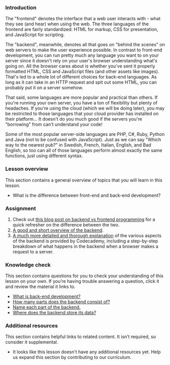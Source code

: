 ### Introduction

The "frontend" denotes the interface that a web user interacts with - what they see (and hear) when using the web. The three languages of the frontend are fairly standardized: HTML for markup, CSS for presentation, and JavaScript for scripting.

The "backend", meanwhile, denotes all that goes on "behind the scenes" on web servers to make the user experience possible. In contrast to front-end development, you can run pretty much any language you want to on your server since it doesn't rely on your user's browser understanding what's going on.  All the browser cares about is whether you've sent it properly formatted HTML, CSS and JavaScript files (and other assets like images).  That's led to a whole lot of different choices for back-end languages.  As long as it can take in an HTTP request and spit out some HTML, you can probably put it on a server somehow.

That said, some languages are more popular and practical than others.  If you're running your own server, you have a ton of flexibility but plenty of headaches.  If you're using the cloud (which we will be doing later), you may be restricted to those languages that your cloud provider has installed on their platform... It doesn't do you much good if the servers you're "borrowing" from can't understand your code!

Some of the most popular server-side languages are PHP, C#, Ruby, Python and Java (not to be confused with JavaScript). Just as we can say "Which way to the nearest pub?" in Swedish, French, Italian, English, and Bad English, so too can all of those languages perform almost exactly the same functions, just using different syntax.

### Lesson overview

This section contains a general overview of topics that you will learn in this lesson.

*   What is the difference between front-end and back-end development?

### Assignment

<div class="lesson-content__panel" markdown="1">

  1.  Check out [this blog post on backend vs frontend programming](http://blog.teamtreehouse.com/i-dont-speak-your-language-frontend-vs-backend) for a quick refresher on the difference between the two.
  2.  [A good and short overview of the backend](https://techterms.com/definition/backend).
  3.  [A much more detailed and thorough explanation](https://www.codecademy.com/articles/back-end-architecture) of the various aspects of the backend is provided by Codecademy, including a step-by-step breakdown of what happens in the backend when a browser makes a request to a server.

</div>

### Knowledge check

This section contains questions for you to check your understanding of this lesson on your own. If you’re having trouble answering a question, click it and review the material it links to.

*   <a class="knowledge-check-link" href="https://techterms.com/definition/backend">What is back-end development?</a>
*   <a class="knowledge-check-link" href="https://www.codecademy.com/articles/back-end-architecture/">How many parts does the backend consist of?</a>
*   <a class="knowledge-check-link" href="https://www.codecademy.com/articles/back-end-architecture">Name each part of the backend.</a>
*   <a class="knowledge-check-link" href="https://www.codecademy.com/articles/back-end-architecture">Where does the backend store its data?</a>

### Additional resources

This section contains helpful links to related content. It isn’t required, so consider it supplemental.

*   It looks like this lesson doesn't have any additional resources yet. Help us expand this section by contributing to our curriculum.
